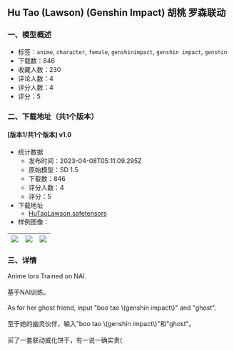 ## Hu Tao (Lawson) (Genshin Impact) 胡桃 罗森联动
### 一、模型概述

- 标签：`anime`, `character`, `female`, `genshinimpact`, `genshin impact`, `genshin`
- 下载数：846
- 收藏人数：230
- 评论人数：4
- 评分人数：4
- 评分：5

### 二、下载地址（共1个版本）

#### [版本1/共1个版本] v1.0

- 统计数据
  - 发布时间：2023-04-08T05:11:09.295Z
  - 原始模型：SD 1.5
  - 下载数：846
  - 评分人数：4
  - 评分：5
- 下载地址
  - [HuTaoLawson.safetensors](https://civitai.com/api/download/models/39689)
- 样例图像：

| <img src="https://image.civitai.com/xG1nkqKTMzGDvpLrqFT7WA/d551844f-71c8-4a12-1f71-362d11aad800/width=450/439414.jpeg" /> | <img src="https://image.civitai.com/xG1nkqKTMzGDvpLrqFT7WA/b8c18c50-1195-4b63-93ca-7d18fe429e00/width=450/439411.jpeg" /> | <img src="https://image.civitai.com/xG1nkqKTMzGDvpLrqFT7WA/6d4db93a-8311-4836-722c-561d6db59800/width=450/439444.jpeg" /> |
| ---- | ---- | ---- |


### 三、详情
<p>Anime lora Trained on NAI.<br /><br />基于NAI训练。<br /><br />As for her ghost friend, input "boo tao \(genshin impact\)" and "ghost".<br /><br />至于她的幽灵伙伴，输入"boo tao \(genshin impact\)"和"ghost"。<br /><br />买了一套联动威化饼干，有一说一确实贵(</p>